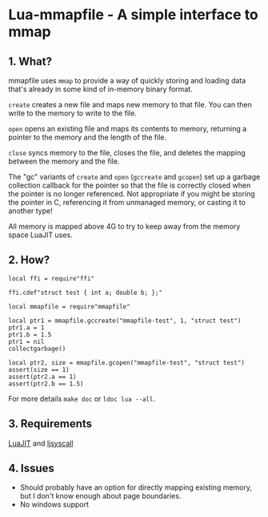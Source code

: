 # Lua-mmapfile - A simple interface to mmap

## 1. What?

mmapfile uses `mmap` to provide a way of quickly storing and loading data
that's already in some kind of in-memory binary format.

`create` creates a new file and maps new memory to that file.  You can
then write to the memory to write to the file.

`open` opens an existing file and maps its contents to memory, returning
a pointer to the memory and the length of the file.

`close` syncs memory to the file, closes the file, and deletes the
mapping between the memory and the file.

The "gc" variants of `create` and `open` (`gccreate` and `gcopen`) set
up a garbage collection callback for the pointer so that the file is
correctly closed when the pointer is no longer referenced.  Not
appropriate if you might be storing the pointer in C, referencing it from
unmanaged memory, or casting it to another type!

All memory is mapped above 4G to try to keep away from the memory space
LuaJIT uses.


## 2. How?

    local ffi = require"ffi"

    ffi.cdef"struct test { int a; double b; };"

    local mmapfile = require"mmapfile"

    local ptr1 = mmapfile.gccreate("mmapfile-test", 1, "struct test")
    ptr1.a = 1
    ptr1.b = 1.5
    ptr1 = nil
    collectgarbage()

    local ptr2, size = mmapfile.gcopen("mmapfile-test", "struct test")
    assert(size == 1)
    assert(ptr2.a == 1)
    assert(ptr2.b == 1.5)

For more details `make doc` or `ldoc lua --all`.


## 3. Requirements

[LuaJIT](http://luajit.org) and
[ljsyscall](https://github.com/justincormack/ljsyscall)


## 4. Issues

+ Should probably have an option for directly mapping existing memory, but
  I don't know enough about page boundaries.
+ No windows support
